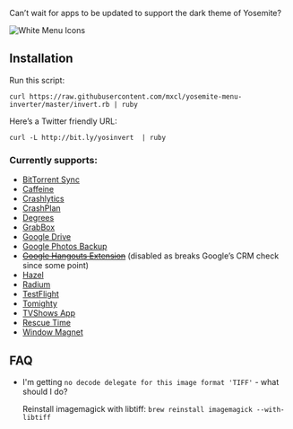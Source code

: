 Can’t wait for apps to be updated to support the dark theme of Yosemite?

![White Menu Icons](http://methylblue.com/junk/yosinvert.png)

## Installation

Run this script:

    curl https://raw.githubusercontent.com/mxcl/yosemite-menu-inverter/master/invert.rb | ruby

Here’s a Twitter friendly URL:

    curl -L http://bit.ly/yosinvert  | ruby

### Currently supports:

* [BitTorrent Sync](http://www.getsync.com/)
* [Caffeine](http://lightheadsw.com/caffeine/)
* [Crashlytics](https://try.crashlytics.com/)
* [CrashPlan](http://www.code42.com/crashplan/)
* [Degrees](https://itunes.apple.com/us/app/degrees/id430173763?mt=12)
* [GrabBox](http://grabbox.devsoft.no/)
* [Google Drive](http://drive.google.com)
* [Google Photos Backup](https://www.google.com/photos/about/)
* ~~[Google Hangouts Extension](https://chrome.google.com/webstore/detail/hangouts/nckgahadagoaajjgafhacjanaoiihapd?hl=en)~~ (disabled as breaks Google’s CRM check since some point)
* [Hazel](http://www.noodlesoft.com/hazel.php)
* [Radium](http://catpigstudios.com/)
* [TestFlight](https://www.testflightapp.com/)
* [Tomighty](http://www.tomighty.org/)
* [TVShows App](http://tvshowsapp.com/)
* [Rescue Time](https://www.rescuetime.com)
* [Window Magnet](http://magnet.crowdcafe.com/)

## FAQ

* I'm getting `no decode delegate for this image format 'TIFF'` - what should I do?

    Reinstall imagemagick with libtiff: `brew reinstall imagemagick --with-libtiff`
